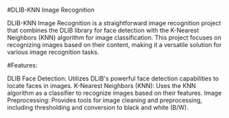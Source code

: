 #DLIB-KNN Image Recognition

DLIB-KNN Image Recognition is a straightforward image recognition project that combines the DLIB library for face detection with the K-Nearest Neighbors (KNN) algorithm for image classification. This project focuses on recognizing images based on their content, making it a versatile solution for various image recognition tasks.

#Features:

DLIB Face Detection: Utilizes DLIB's powerful face detection capabilities to locate faces in images.
K-Nearest Neighbors (KNN): Uses the KNN algorithm as a classifier to recognize images based on their features.
Image Preprocessing: Provides tools for image cleaning and preprocessing, including thresholding and conversion to black and white (B/W).

